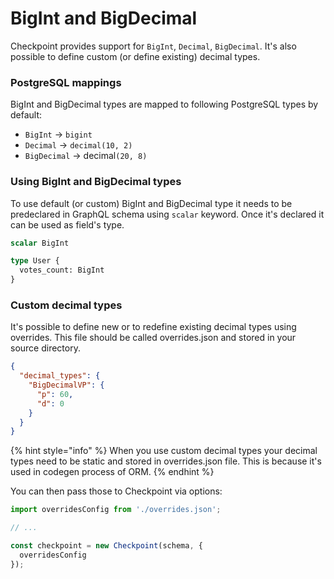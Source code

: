 # BigInt and BigDecimal

Checkpoint provides support for `BigInt`, `Decimal`, `BigDecimal`. It's also possible to define custom (or define existing) decimal types.

### PostgreSQL mappings

BigInt and BigDecimal types are mapped to following PostgreSQL types by default:

* `BigInt` -> `bigint`
* `Decimal` -> `decimal(10, 2)`
* `BigDecimal` -> decimal`(20, 8)`

### Using BigInt and BigDecimal types

To use default (or custom) BigInt and BigDecimal type it needs to be predeclared in GraphQL schema using `scalar` keyword. Once it's declared it can be used as field's type.

```graphql
scalar BigInt

type User {
  votes_count: BigInt
}  
```

### Custom decimal types

It's possible to define new or to redefine existing decimal types using overrides. This file should be called overrides.json and stored in your source directory.

```json
{
  "decimal_types": {
    "BigDecimalVP": {
      "p": 60,
      "d": 0
    }
  }
}

```

{% hint style="info" %}
When you use custom decimal types your decimal types need to be static and stored in overrides.json file. This is because it's used in codegen process of ORM.
{% endhint %}

You can then pass those to Checkpoint via options:

```typescript
import overridesConfig from './overrides.json';

// ...

const checkpoint = new Checkpoint(schema, {
  overridesConfig
});
```

